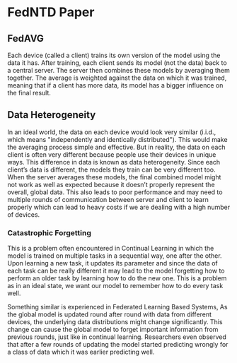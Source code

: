 # FedNTD Paper

## FedAVG

Each device (called a client) trains its own version of the model using the data it has. After training, each client sends its model (not the data) back to a central server. The server
then combines these models by averaging them together. The average is weighted against the data on which it was trained, meaning that if a client has more data, its model
has a bigger influence on the final result.

## Data Heterogeneity

In an ideal world, the data on each device would look very similar (i.i.d., which means "independently and identically distributed"). This would make the averaging process simple and effective.
But in reality, the data on each client is often very different because people use their devices in unique ways. This difference in data is known as data heterogeneity.
Since each client’s data is different, the models they train can be very different too. When the server averages these models, the final combined model might not work as well as
expected because it doesn’t properly represent the overall, global data. This also leads to poor performance and may need to multiple rounds of communication between server and client to learn
properly which can lead to heavy costs if we are dealing with a high number of devices. 

### Catastrophic Forgetting 

This is a problem often encountered in Continual Learning in which the model is trained on multiple tasks in a sequential way, one after the other. Upon learning a new task, it updates its parameter
and since the data of each task can be really different it may lead to the model forgetting how to perform an older task by learning how to do the new one. This is a problem as in an ideal 
state, we want our model to remember how to do every task well. 

Something similar is experienced in Federated Learning Based Systems,  As the global model is updated round after round with data from different devices, the underlying data distributions might change significantly.
This change can cause the global model to forget important information from previous rounds, just like in continual learning. Researchers even observed that after a few rounds of updating 
the model started predicting wrongly for a class of data which it was earlier predicting well. 



